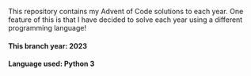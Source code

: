 This repository contains my Advent of Code solutions to each year.
One feature of this is that I have decided to solve each year using a different programming language!

#### This branch year: 2023
#### Language used:    Python 3